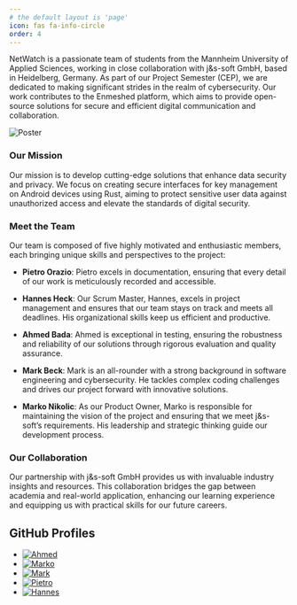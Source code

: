 ```yaml
---
# the default layout is 'page'
icon: fas fa-info-circle
order: 4
---
```



NetWatch is a passionate team of students from the Mannheim University of Applied Sciences, working in close collaboration with j&s-soft GmbH, based in Heidelberg, Germany. As part of our Project Semester (CEP), we are dedicated to making significant strides in the realm of cybersecurity. Our work contributes to the Enmeshed platform, which aims to provide open-source solutions for secure and efficient digital communication and collaboration.

![Poster](assets/img/logo/netwatch-poster.jpg)

### Our Mission

Our mission is to develop cutting-edge solutions that enhance data security and privacy. We focus on creating secure interfaces for key management on Android devices using Rust, aiming to protect sensitive user data against unauthorized access and elevate the standards of digital security.

### Meet the Team

Our team is composed of five highly motivated and enthusiastic members, each bringing unique skills and perspectives to the project:

- **Pietro Orazio**: Pietro excels in documentation, ensuring that every detail of our work is meticulously recorded and accessible.
  
- **Hannes Heck**: Our Scrum Master, Hannes, excels in project management and ensures that our team stays on track and meets all deadlines. His organizational skills keep us efficient and productive.
  
- **Ahmed Bada**: Ahmed is exceptional in testing, ensuring the robustness and reliability of our solutions through rigorous evaluation and quality assurance.
  
- **Mark Beck**: Mark is an all-rounder with a strong background in software engineering and cybersecurity. He tackles complex coding challenges and drives our project forward with innovative solutions.
  
- **Marko Nikolic**: As our Product Owner, Marko is responsible for maintaining the vision of the project and ensuring that we meet j&s-soft’s requirements. His leadership and strategic thinking guide our development process.

### Our Collaboration

Our partnership with j&s-soft GmbH provides us with invaluable industry insights and resources. This collaboration bridges the gap between academia and real-world application, enhancing our learning experience and equipping us with practical skills for our future careers.

## GitHub Profiles

- [![Ahmed](https://img.shields.io/badge/-Ahmed-181717?style=flat&logo=github)](https://github.com/DexterHK)
- [![Marko](https://img.shields.io/badge/-Marko-181717?style=flat&logo=github)](https://github.com/markoisus)
- [![Mark](https://img.shields.io/badge/-Mark-181717?style=flat&logo=github)](https://github.com/mark-beck)
- [![Pietro](https://img.shields.io/badge/-Pietro-181717?style=flat&logo=github)](https://github.com/git-pietro)
- [![Hannes](https://img.shields.io/badge/-Hannes-181717?style=flat&logo=github)](https://github.com/Hercules133)
